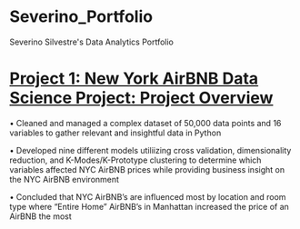 # Severino_Portfolio
Severino Silvestre's Data Analytics Portfolio

# [Project 1: New York AirBNB Data Science Project: Project Overview](https://github.com/sevesilvestre/NYC_AirBNB_Data)
• Cleaned and managed a complex dataset of 50,000 data points and 16 variables to gather relevant and insightful data in Python

• Developed nine different models utiliizing cross validation, dimensionality reduction, and K-Modes/K-Prototype clustering to determine which variables affected NYC AirBNB prices while providing business insight on the NYC AirBNB environment

• Concluded that NYC AirBNB’s are influenced most by location and room type where “Entire Home” AirBNB’s in Manhattan increased the price of an AirBNB the most

